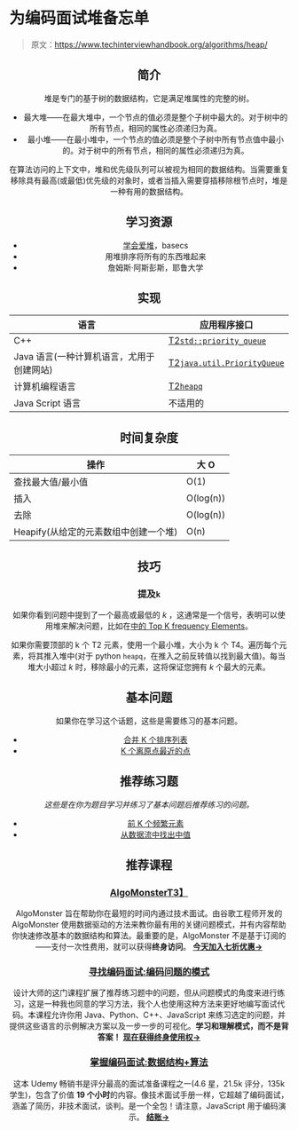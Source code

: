 # 为编码面试堆备忘单

> 原文：<https://www.techinterviewhandbook.org/algorithms/heap/>

<header>

## 简介[](#introduction "Direct link to heading")

堆是专门的基于树的数据结构，它是满足堆属性的完整的树。

*   最大堆——在最大堆中，一个节点的值必须是整个子树中最大的。对于树中的所有节点，相同的属性必须递归为真。
*   最小堆——在最小堆中，一个节点的值必须是整个子树中所有节点值中最小的。对于树中的所有节点，相同的属性必须递归为真。

在算法访问的上下文中，堆和优先级队列可以被视为相同的数据结构。当需要重复移除具有最高(或最低)优先级的对象时，或者当插入需要穿插移除根节点时，堆是一种有用的数据结构。

## 学习资源[](#learning-resources "Direct link to heading")

*   [学会爱堆](https://medium.com/basecs/learning-to-love-heaps-cef2b273a238)，basecs
*   用堆排序将所有的东西堆起来
*   詹姆斯·阿斯彭斯，耶鲁大学

## 实现[](#implementations "Direct link to heading")

| 语言 | 应用程序接口 |
| --- | --- |
| C++ | [T2`std::priority_queue`](https://docs.microsoft.com/en-us/cpp/standard-library/priority-queue-class) |
| Java 语言(一种计算机语言，尤用于创建网站) | [T2`java.util.PriorityQueue`](https://docs.oracle.com/javase/10/docs/api/java/util/PriorityQueue.html) |
| 计算机编程语言 | [T2`heapq`](https://docs.python.org/library/heapq.html) |
| Java Script 语言 | 不适用的 |

## 时间复杂度[](#time-complexity "Direct link to heading")

| 操作 | 大 O |
| --- | --- |
| 查找最大值/最小值 | O(1) |
| 插入 | O(log(n)) |
| 去除 | O(log(n)) |
| Heapify(从给定的元素数组中创建一个堆) | O(n) |

## 技巧[](#techniques "Direct link to heading")

### 提及`k`[](#mention-of-k "Direct link to heading")

如果你看到问题中提到了一个最高或最低的 *k* ，这通常是一个信号，表明可以使用堆来解决问题，比如在[中的 Top K frequency Elements](https://leetcode.com/problems/top-k-frequent-elements/)。

如果你需要顶部的 k 个 T2 元素，使用一个最小堆，大小为 k 个 T4。遍历每个元素，将其推入堆中(对于 python `heapq`，在推入之前反转值以找到最大值)。每当堆大小超过 *k* 时，移除最小的元素，这将保证您拥有 *k* 个最大的元素。

## 基本问题[](#essential-questions "Direct link to heading")

如果你在学习这个话题，这些是需要练习的基本问题。

*   [合并 K 个排序列表](https://leetcode.com/problems/merge-k-sorted-lists/)
*   [K 个离原点最近的点](https://leetcode.com/problems/k-closest-points-to-origin/)

## 推荐练习题[](#recommended-practice-questions "Direct link to heading")

*这些是在你为题目学习并练习了基本问题后推荐练习的问题。*

*   [前 K 个频繁元素](https://leetcode.com/problems/top-k-frequent-elements/)
*   [从数据流中找出中值](https://leetcode.com/problems/find-median-from-data-stream/)

## 推荐课程[](#recommended-courses "Direct link to heading")

### [AlgoMonster](https://shareasale.com/r.cfm?b=1873647&u=3114753&m=114505&urllink=&afftrack=)[T3】](#algomonster "Direct link to heading")

AlgoMonster 旨在帮助你在最短的时间内通过技术面试。由谷歌工程师开发的 AlgoMonster 使用数据驱动的方法来教你最有用的关键问题模式，并有内容帮助你快速修改基本的数据结构和算法。最重要的是，AlgoMonster 不是基于订阅的——支付一次性费用，就可以获得**终身访问**。 [**今天加入七折优惠→**](https://shareasale.com/r.cfm?b=1873647&u=3114753&m=114505&urllink=&afftrack=)

### [寻找编码面试:编码问题的模式](https://designgurus.org/link/kJSIoU?url=https%3A%2F%2Fdesigngurus.org%2Fcourse%3Fcourseid%3Dgrokking-the-coding-interview)[](#grokking-the-coding-interview-patterns-for-coding-questions "Direct link to heading")

设计大师的这门课程扩展了推荐练习题中的问题，但从问题模式的角度来进行练习，这是一种我也同意的学习方法，我个人也使用这种方法来更好地编写面试代码。本课程允许你用 Java、Python、C++、JavaScript 来练习选定的问题，并提供这些语言的示例解决方案以及一步一步的可视化。**学习和理解模式，而不是背答案！** [**现在获得终身使用权→**](https://designgurus.org/link/kJSIoU?url=https%3A%2F%2Fdesigngurus.org%2Fcourse%3Fcourseid%3Dgrokking-the-coding-interview)

### [掌握编码面试:数据结构+算法](https://fxo.co/DQpY)[](#master-the-coding-interview-data-structures--algorithms "Direct link to heading")

这本 Udemy 畅销书是评分最高的面试准备课程之一(4.6 星，21.5k 评分，135k 学生)，包含了价值 **19 个小时**的内容。像技术面试手册一样，它超越了编码面试，涵盖了简历，非技术面试，谈判。是一个全包！请注意，JavaScript 用于编码演示。 [**结账→**](https://fxo.co/DQpY)

</header>